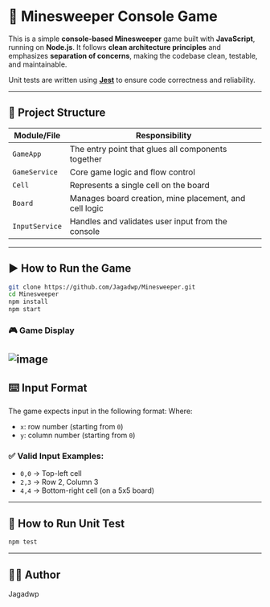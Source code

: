 # 🧨 Minesweeper Console Game

This is a simple **console-based Minesweeper** game built with **JavaScript**, running on **Node.js**. It follows **clean architecture principles** and emphasizes **separation of concerns**, making the codebase clean, testable, and maintainable.

Unit tests are written using **[Jest](https://jestjs.io/)** to ensure code correctness and reliability.

---

## 📁 Project Structure

| Module/File       | Responsibility                                        |
|-------------------|--------------------------------------------------------|
| `GameApp`         | The entry point that glues all components together     |
| `GameService`     | Core game logic and flow control                       |
| `Cell`            | Represents a single cell on the board                  |
| `Board`           | Manages board creation, mine placement, and cell logic|
| `InputService`    | Handles and validates user input from the console      |

---

## ▶️ How to Run the Game
```bash
git clone https://github.com/Jagadwp/Minesweeper.git
cd Minesweeper
npm install
npm start
```
### 🎮 Game Display
![image](https://github.com/user-attachments/assets/d19ca3c9-a716-42b5-bb3f-abca64120eb8)
---

## ⌨️ Input Format

The game expects input in the following format:
Where:

- `x`: row number (starting from `0`)
- `y`: column number (starting from `0`)

### ✅ Valid Input Examples:

- `0,0` → Top-left cell
- `2,3` → Row 2, Column 3
- `4,4` → Bottom-right cell (on a 5x5 board)
---
## 🔨 How to Run Unit Test
```bash
npm test
```
---
## 👨‍💻 Author
Jagadwp
